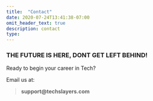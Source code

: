 ```yaml
---
title:  "Contact"
date: 2020-07-24T13:41:38-07:00
omit_header_text: true
description: contact 
type: 
---
```



### THE FUTURE IS HERE, DONT GET LEFT BEHIND!

Ready to begin your career in Tech?


Email us at: 
> __support@techslayers.com__